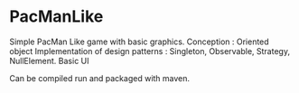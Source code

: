 # PacManLike
Simple PacMan Like game with basic graphics.
Conception : Oriented object 
Implementation of design patterns : Singleton, Observable, Strategy, NullElement. 
Basic UI

Can be compiled run and packaged with maven. 
